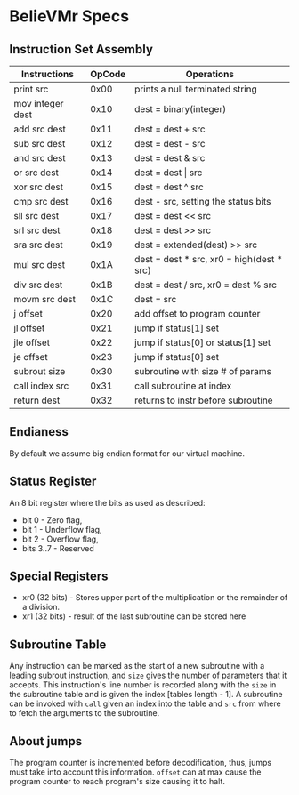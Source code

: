 # BelieVMr Specs

## Instruction Set Assembly

| Instructions     | OpCode | Operations                                |
| ---------------- | ------ | ----------------------------------------- |
| print src        | 0x00   | prints a null terminated string           |
| mov integer dest | 0x10   | dest = binary(integer)                    |
| add src dest     | 0x11   | dest = dest + src                         |
| sub src dest     | 0x12   | dest = dest - src                         |
| and src dest     | 0x13   | dest = dest & src                         |
| or src dest      | 0x14   | dest = dest \| src                        |
| xor src dest     | 0x15   | dest = dest ^ src                         |
| cmp src dest     | 0x16   | dest - src, setting the status bits       |
| sll src dest     | 0x17   | dest = dest << src                        |
| srl src dest     | 0x18   | dest = dest >> src                        |
| sra src dest     | 0x19   | dest = extended(dest) >> src              |
| mul src dest     | 0x1A   | dest = dest * src, xr0 = high(dest * src) |
| div src dest     | 0x1B   | dest = dest / src, xr0 = dest % src       |
| movm src dest    | 0x1C   | dest = src                                |
| j offset         | 0x20   | add offset to program counter             |
| jl offset        | 0x21   | jump if status[1] set                     |
| jle offset       | 0x22   | jump if status[0] or status[1] set        |
| je offset        | 0x23   | jump if status[0] set                     |
| subrout size     | 0x30   | subroutine with size # of params          |
| call index src   | 0x31   | call subroutine at index                  |
| return dest      | 0x32   | returns to instr before subroutine        |

## Endianess

By default we assume big endian format for our virtual machine.

## Status Register

An 8 bit register where the bits as used as described:

- bit 0 - Zero flag,
- bit 1 - Underflow flag,
- bit 2 - Overflow flag,
- bits 3..7 - Reserved

## Special Registers

- xr0 (32 bits) - Stores upper part of the multiplication or the remainder of a division.
- xr1 (32 bits) - result of the last subroutine can be stored here

## Subroutine Table

Any instruction can be marked as the start of a new subroutine with a leading subrout instruction, and  `size` gives the number of parameters that it accepts. This instruction's line number is recorded along with the `size` in the subroutine table and is given the index [tables length - 1]. A subroutine can be invoked with `call` given an index into the table and `src` from where to fetch the arguments to the subroutine.

## About jumps

The program counter is incremented before decodification, thus, jumps must take into account this information. `offset` can at max cause the program counter to reach program's size causing it to halt.

